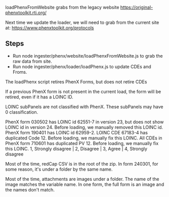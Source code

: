 loadPhenxFromWebsite grabs from the legacy website https://original-phenxtoolkit.rti.org/

Next time we update the loader, we will need to grab from the current site at: https://www.phenxtoolkit.org/protocols

## Steps
* Run node ingester/phenx/website/loadPhenxFromWebsite.js to grab the raw data from site.
* Run node ingester/phenx/loader/loadPhenx.js to update CDEs and Froms.

The loadPhenx script retires PhenX Forms, but does not retire CDEs

If a previous PhenX form is not present in the current load, the form will be retired, even if it has a LOINC ID.

LOINC subPanels are not classified with PhenX. These subPanels may have 0 classification. 

PhenX form 030502 has LOINC id 62551-7 in version 23, but does not show LOINC id in version 24. Before loading, we manually removed this LOINC id.
PhenX form 190401 has LOINC id 62959-2. LOINC CDE 67183-4 has duplicated Code 12. Before loading, we manually fix this LOINC.
All CDEs in PhenX form 710601 has duplicated PV 12. Before loading, we manually fix this LOINC.
1, Strongly disagree | 2, Disagree | 3, Agree | 4, Strongly disagree


Most of the time, redCap CSV is in the root of the zip. In form 240301, for some reason, it's under a folder by the same name. 

Most of the time, attachments are images under a folder. The name of the image matches the variable name. 
In one form, the full form is an image and the names don't match. 


